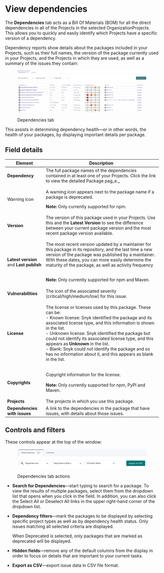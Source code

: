# View dependencies

The **Dependencies** tab acts as a Bill Of Materials (BOM) for all the direct dependencies in all of the Projects in the selected OrganizationProjects. This allows you to quickly and easily identify which Projects have a specific version of a dependency.

Dependency reports show details about the packages included in your Projects, such as their full names, the version of the package currently used in your Projects, and the Projects in which they are used, as well as a summary of the issues they contain:

<div align="left">

<figure><img src="../../.gitbook/assets/image (2) (2) (2).png" alt="Dependencies tab"><figcaption><p>Dependencies tab</p></figcaption></figure>

</div>

This assists in determining dependency health—or in other words, the health of your packages, by displaying important details per package.

## Field details

| Element                                 | Description                                                                                                                                                                                                                                                                                                                                                                                                                                                                                |
| --------------------------------------- | ------------------------------------------------------------------------------------------------------------------------------------------------------------------------------------------------------------------------------------------------------------------------------------------------------------------------------------------------------------------------------------------------------------------------------------------------------------------------------------------ |
| **Dependency**                          | The full package names of the dependencies contained in at least one of your Projects. Click the link to view the detailed Package pag_e._                                                                                                                                                                                                                                                                                                                                                 |
| Warning icon                            | <p>A warning icon appears next to the package name if a package is deprecated.<br></p><p><strong>Note:</strong> Only currently supported for npm.</p>                                                                                                                                                                                                                                                                                                                                      |
| **Version**                             | The version of this package used in your Projects. Use this and the **Latest Version** to see the difference between your current package version and the most recent package version available.                                                                                                                                                                                                                                                                                           |
| **Latest version** and **Last publish** | <p>The most recent version updated by a maintainer for this package in its repository, and the last time a new version of the package was published by a maintainer. With these dates, you can more easily determine the maturity of the package, as well as activity frequency</p><p><br><strong>Note:</strong> Only currently supported for npm and Maven.</p>                                                                                                                           |
| **Vulnerabilities**                     | The icon of the associated severity (critical/high/medium/low) for this issue.                                                                                                                                                                                                                                                                                                                                                                                                             |
| **License**                             | <p>The license or licenses used by this package. These can be:<br>- Known license: Snyk identified the package and its associated license type, and this information is shown in the list.<br>- Unknown license: Snyk identified the package but could not identify its associated license type, and this appears as <strong>Unknown</strong> in the list. <br>- Blank: Snyk could not identify the package and so has no information about it, and this appears as blank in the list.</p> |
| **Copyrights**                          | <p>Copyright information for the license. <br><br><strong>Note:</strong> Only currently supported for npm, PyPI and Maven.</p>                                                                                                                                                                                                                                                                                                                                                             |
| **Projects**                            | The projects in which you use this package.                                                                                                                                                                                                                                                                                                                                                                                                                                                |
| **Dependencies with issues**            | A link to the dependencies in the package that have issues, with details about those issues.                                                                                                                                                                                                                                                                                                                                                                                               |

## Controls and filters

These controls appear at the top of the window:

<figure><img src="../../.gitbook/assets/Screenshot 2023-05-11 at 13.19.55.png" alt="Dependencies tab actions"><figcaption><p>Dependencies tab actions</p></figcaption></figure>

* **Search for Dependencies**—start typing to search for a package. To view the results of multiple packages, select them from the dropdown list that opens when you click in the field. In addition, you can also click the Select All or Deselect All links in the upper right-hand corner of the dropdown list.
*   **Dependency filters**—mark the packages to be displayed by selecting specific project types as well as by dependency health status. Only issues matching all selected criteria are displayed.

    When Deprecated is selected, only packages that are marked as deprecated will be displayed.
* **Hidden fields**—remove any of the default columns from the display in order to focus on details that are important to your current tasks.
* **Export as CSV**—export issue data in CSV file format.
